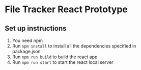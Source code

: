 # File Tracker React Prototype

## Set up instructions

1. You need npm
2. Run `npm install` to install all the dependencies specified in package.json
3. Run `npm run build` to build the react app
4. Run `npm run start` to start the react local server